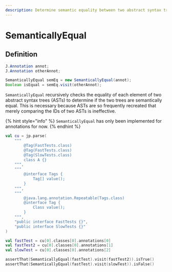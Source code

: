 ```yaml
---
description: Determine semantic equality between two abstract syntax trees.
---
```


# SemanticallyEqual

## Definition

```java
J.Annotation annot;
J.Annotation otherAnnot;

SemanticallyEqual semEq = new SemanticallyEqual(annot);
Boolean isEqual = semEq.visit(otherAnnot);
```

`SemanticallyEqual` recursively checks the equality of each element of two abstract syntax trees (ASTs) to determine if the two trees are semantically equal. This is necessary because ASTs are so frequently recreated that merely comparing the IDs of two ASTs is ineffective.

{% hint style="info" %}
`SemanticallyEqual` has only been implemented for annotations for now.
{% endhint %}

```kotlin
val cu = jp.parse(
    """
        @Tag(FastTests.class)
        @Tag(FastTests.class)
        @Tag(SlowTests.class)
        class A {}
    """,
    """
        @interface Tags {
            Tag[] value();
        }
    """,
    """
        @java.lang.annotation.Repeatable(Tags.class)
        @interface Tag {
            Class value();
        }
    """,
    "public interface FastTests {}",
    "public interface SlowTests {}"
)

val fastTest = cu[0].classes[0].annotations[0]
val fastTest2 = cu[0].classes[0].annotations[1]
val slowTest = cu[0].classes[0].annotations[2]

assertThat(SemanticallyEqual(fastTest).visit(fastTest2)).isTrue()
assertThat(SemanticallyEqual(fastTest).visit(slowTest)).isFalse()
```
